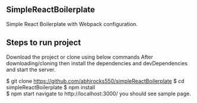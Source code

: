 ## SimpleReactBoilerplate
Simple React Boilerplate with Webpack configuration.

## Steps to run project
Download the project or clone using below commands
After downloading/cloning then install the dependencies and devDependencies and start the server.

$ git clone https://github.com/abhirocks550/simpleReactBoilerplate
$ cd simpleReactBoilerplate
$ npm install  
$ npm start
navigate to http://localhost:3000/ you should see sample page.
